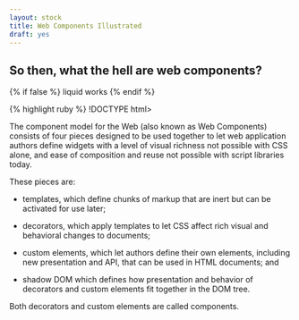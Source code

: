 ```yaml
---
layout: stock
title: Web Components Illustrated
draft: yes
---
```


## So then, what the hell are web components? ##


{% if false %}
  liquid works
{% endif %}

{% highlight ruby %}
!DOCTYPE html>
<html lang="en-us">
    <head>
        <title><?php wp_title('|', true, 'right'); bloginfo('name'); ?></title>
        <link rel="stylesheet" href="<?php bloginfo('template_url'); ?>/stylesheets/prettify.css" type="text/css" />
        <script type="text/javascript" src="<?php bloginfo('template_url'); ?>/javascripts/prettify.js"></script>
        <!-- Added jQuery script to include the 'prettyprint' class on <code> tags and to start up Prettify using the prettyPrint() function. -->
        <?php
{% endhighlight %}

The component model for the Web (also known as Web Components) consists of four pieces designed to be used together to let web application authors define widgets with a level of visual richness not possible with CSS alone, and ease of composition and reuse not possible with script libraries today.

These pieces are:

+ templates, which define chunks of markup that are inert but can be activated for use later;

+ decorators, which apply templates to let CSS affect rich visual and behavioral changes to documents;

+ custom elements, which let authors define their own elements, including new presentation and API, that can be used in HTML documents; and

+ shadow DOM which defines how presentation and behavior of decorators and custom elements fit together in the DOM tree.

Both decorators and custom elements are called components.
